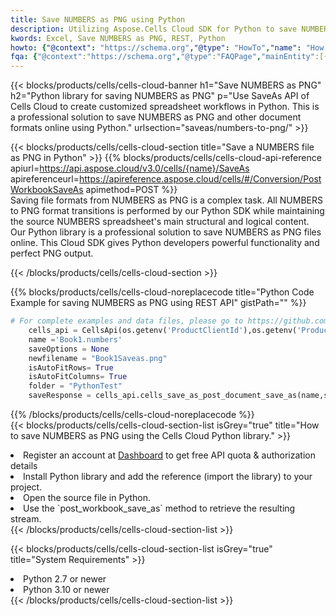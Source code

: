 ```yaml
---
title: Save NUMBERS as PNG using Python 
description: Utilizing Aspose.Cells Cloud SDK for Python to save NUMBERS format file as PNG format file. 
kwords: Excel, Save NUMBERS as PNG, REST, Python
howto: {"@context": "https://schema.org","@type": "HowTo","name": "How to save NUMBERS as PNG using the Cells Cloud Python library.","description": "How to save NUMBERS as PNG using the Cells Cloud Python library.","image": {"@type": "ImageObject"},"url": "/python/saveas/numbers-to-png/","step": [{ "@type": "HowToStep","name": "How to save NUMBERS as PNG using the Cells Cloud Python library. step 1", "image": {"@type": "ImageObject",},"url": "/python/saveas/numbers-to-png/","text": "Register an account at <a href='https://dashboard.aspose.cloud/'>Dashboard</a> to get free API quota & authorization details",},{ "@type": "HowToStep","name": "How to save NUMBERS as PNG using the Cells Cloud Python library. step 1", "image": {"@type": "ImageObject",},"url": "/python/saveas/numbers-to-png/","text": "Install Python library and add the reference (import the library) to your project.",},{ "@type": "HowToStep","name": "How to save NUMBERS as PNG using the Cells Cloud Python library. step 1", "image": {"@type": "ImageObject",},"url": "/python/saveas/numbers-to-png/","text": "Open the source file in Python.",},{ "@type": "HowToStep","name": "How to save NUMBERS as PNG using the Cells Cloud Python library. step 1", "image": {"@type": "ImageObject",},"url": "/python/saveas/numbers-to-png/","text": "Use the `post_workbook_save_as` method to retrieve the resulting stream.",}, ],"supply": {"@type": "HowToSupply","name": "document"},"tool": [{"@type": "HowToTool","name": "PyCharm, Visual Studio Code, Sublime, Eclipse"},{"@type": "HowToTool","name": "Aspose Cells"}],"totalTime": "PT6M"}
fqa: {"@context":"https://schema.org","@type":"FAQPage","mainEntity":[{"@type":"Question","name":"Why save file as other formats file in C# using REST API?","acceptedAnswer":{"@type":"Answer","text":"Documents are encoded in many ways, and some files may be incompatible with the software you use. To open and read such files, just save them as appropriate file formats.<br/><ol><li>Install .NET SDK and add the reference (import the library) to your project.</li><li>Open the source file in C# using REST API.</li><li>Call the PostWorkbookSaveAsRequest() method, passing an output filename with required extension.</li><li>Get the result of save as a separate file.</li></ol>"}},{"@type":"Question","name":"What file formats can I save as with your C# library?","acceptedAnswer":{"@type":"Answer","text":"We support a variety of file formats for conversion using .NET library, including XLSX, Excel, xls , PDF, CSV, HTML, Markdown, XML, PNG, JPG, TIFF, Json, TXT and many more."}},{"@type":"Question","name":"What is the maximum allowed file size for conversion using this .NET library?","acceptedAnswer":{"@type":"Answer","text":"There are no file size limits for format conversions using .NET library."}}]}
---
```



{{< blocks/products/cells/cells-cloud-banner h1="Save NUMBERS as PNG" h2="Python library for saving NUMBERS as PNG" p="Use SaveAs API of Cells Cloud to create customized spreadsheet workflows in Python. This is a professional solution to save NUMBERS as PNG and other document formats online using Python." urlsection="saveas/numbers-to-png/" >}}

{{< blocks/products/cells/cells-cloud-section  title="Save a NUMBERS file as PNG in Python" >}}
{{% blocks/products/cells/cells-cloud-api-reference  apiurl=https://api.aspose.cloud/v3.0/cells/{name}/SaveAs  apireferenceurl=https://apireference.aspose.cloud/cells/#/Conversion/PostWorkbookSaveAs  apimethod=POST %}}
<br/>
Saving file formats from NUMBERS as PNG is a complex task. All NUMBERS to PNG format transitions is performed by our Python SDK while maintaining the source NUMBERS spreadsheet's main structural and logical content. Our Python library is a professional solution to save NUMBERS as PNG files online. This Cloud SDK gives Python developers powerful functionality and perfect PNG output.

{{< /blocks/products/cells/cells-cloud-section >}}

{{% blocks/products/cells/cells-cloud-noreplacecode title="Python Code Example for saving NUMBERS as PNG using REST API" gistPath="" %}}
  
```python
# For complete examples and data files, please go to https://github.com/aspose-cells-cloud/aspose-cells-cloud-python/
    cells_api = CellsApi(os.getenv('ProductClientId'),os.getenv('ProductClientSecret'))
    name ='Book1.numbers'    
    saveOptions = None
    newfilename = "Book1Saveas.png"
    isAutoFitRows= True
    isAutoFitColumns= True
    folder = "PythonTest"
    saveResponse = cells_api.cells_save_as_post_document_save_as(name,save_options=saveOptions, newfilename=(folder +'/' + newfilename),folder=folder)
```
  
{{% /blocks/products/cells/cells-cloud-noreplacecode  %}}
<br/>
{{< blocks/products/cells/cells-cloud-section-list isGrey="true"  title="How to save NUMBERS as PNG using the Cells Cloud Python library." >}}
<li>Register an account at <a href="https://dashboard.aspose.cloud/">Dashboard</a> to get free API quota & authorization details</li>
<li>Install Python library and add the reference (import the library) to your project.</li>
<li>Open the source file in Python.</li>
<li>Use the `post_workbook_save_as` method to retrieve the resulting stream.</li>
{{< /blocks/products/cells/cells-cloud-section-list >}}

{{< blocks/products/cells/cells-cloud-section-list isGrey="true"  title="System Requirements" >}}
<li>Python 2.7 or newer</li>
<li>Python 3.10 or newer</li>
{{< /blocks/products/cells/cells-cloud-section-list >}}
